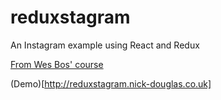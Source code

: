 # reduxstagram
An Instagram example using React and Redux

[From Wes Bos' course](https://learnredux.com/)

(Demo)[http://reduxstagram.nick-douglas.co.uk]
